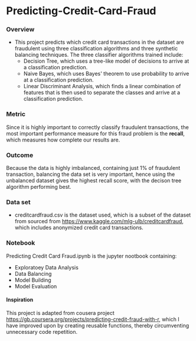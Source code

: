 # Predicting-Credit-Card-Fraud

### Overview
* This project predicts which credit card transactions in the dataset are fraudulent using three classification algorithms and three synthetic balancing techniques. The three classifier algorithms trained include:
  + Decision Tree, which uses a tree-like model of decisions to arrive at a classification prediction.
  + Naive Bayes, which uses Bayes' theorem to use probability to arrive at a classification prediction.
  + Linear Discriminant Analysis, which finds a linear combination of features that is then used to separate the classes and arrive at a classification prediction.

### Metric
Since it is highly important to correctly classify fraudulent transactions, the most important performance measure for this fraud problem is the **recall**, which measures how complete our results are.

### Outcome
Because the data is highly imbalanced, containing just 1% of fraudulent transaction, balancing the data set is very important, hence using the unbalanced dataset gives the highest recall score, with the decison tree algorithm performing best.


### Data set
* creditcardfraud.csv is the dataset used, which is a subset of the dataset from sourced from https://www.kaggle.com/mlg-ulb/creditcardfraud, which includes anonymized credit card transactions.

### Notebook
Predicting Credit Card Fraud.ipynb is the jupyter nootbook containing:
  - Exploratoey Data Analysis
  - Data Balancing
  - Model Building
  - Model Evaluation

#### Inspiration 
This project is adapted from cousera project https://gb.coursera.org/projects/predicting-credit-fraud-with-r, which I have improved upon by creating reusable functions, thereby circumventing unnecessary code repetition.
